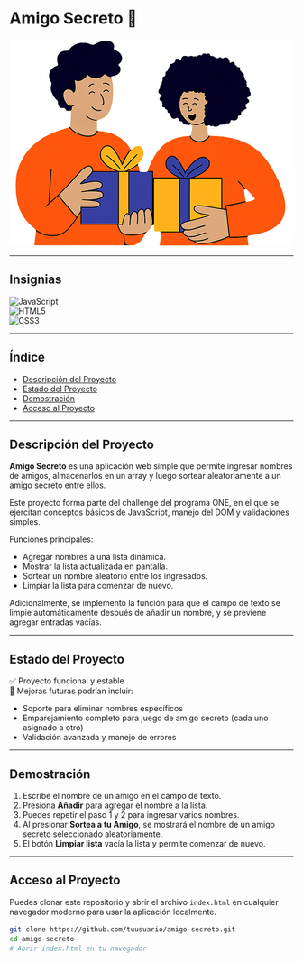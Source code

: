 # Amigo Secreto 🎁

![Portada](assets/amigo-secreto-1.png)

---

## Insignias

![JavaScript](https://img.shields.io/badge/JavaScript-F7DF1E?logo=javascript&logoColor=black)  
![HTML5](https://img.shields.io/badge/HTML5-E34F26?logo=html5&logoColor=white)  
![CSS3](https://img.shields.io/badge/CSS3-1572B6?logo=css3&logoColor=white)

---

## Índice

- [Descripción del Proyecto](#descripción-del-proyecto)  
- [Estado del Proyecto](#estado-del-proyecto)  
- [Demostración](#demostración)  
- [Acceso al Proyecto](#acceso-al-proyecto)  

---

## Descripción del Proyecto

**Amigo Secreto** es una aplicación web simple que permite ingresar nombres de amigos, almacenarlos en un array y luego sortear aleatoriamente a un amigo secreto entre ellos.

Este proyecto forma parte del challenge del programa ONE, en el que se ejercitan conceptos básicos de JavaScript, manejo del DOM y validaciones simples.

Funciones principales:
- Agregar nombres a una lista dinámica.
- Mostrar la lista actualizada en pantalla.
- Sortear un nombre aleatorio entre los ingresados.
- Limpiar la lista para comenzar de nuevo.

Adicionalmente, se implementó la función para que el campo de texto se limpie automáticamente después de añadir un nombre, y se previene agregar entradas vacías.

---

## Estado del Proyecto

✅ Proyecto funcional y estable  
🚧 Mejoras futuras podrían incluir:  
- Soporte para eliminar nombres específicos  
- Emparejamiento completo para juego de amigo secreto (cada uno asignado a otro)  
- Validación avanzada y manejo de errores

---

## Demostración

1. Escribe el nombre de un amigo en el campo de texto.  
2. Presiona **Añadir** para agregar el nombre a la lista.  
3. Puedes repetir el paso 1 y 2 para ingresar varios nombres.  
4. Al presionar **Sortea a tu Amigo**, se mostrará el nombre de un amigo secreto seleccionado aleatoriamente.  
5. El botón **Limpiar lista** vacía la lista y permite comenzar de nuevo.

---

## Acceso al Proyecto

Puedes clonar este repositorio y abrir el archivo `index.html` en cualquier navegador moderno para usar la aplicación localmente.

```bash
git clone https://github.com/tuusuario/amigo-secreto.git
cd amigo-secreto
# Abrir index.html en tu navegador
